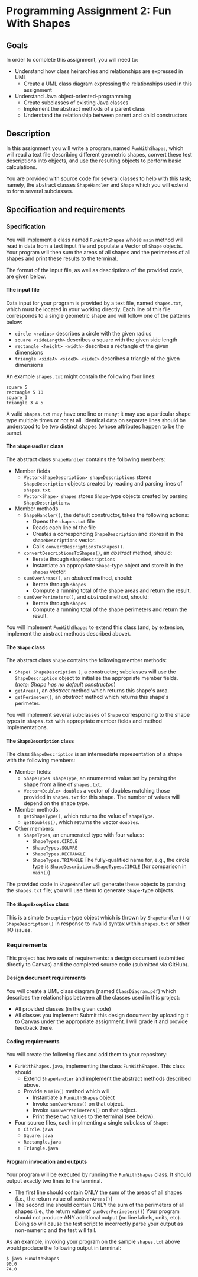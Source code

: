 # Programming Assignment 2: Fun With Shapes

## Goals

In order to complete this assignment, you will need to:
- Understand how class heirarchies and relationships are expressed in UML
   - Create a UML class diagram expressing the relationships used in this assignment
- Understand Java object-oriented-programming
   - Create subclasses of existing Java classes
   - Implement the abstract methods of a parent class
   - Understand the relationship between parent and child constructors

## Description

In this assignment you will write a program, named `FunWithShapes`, which will read a text file describing different geometric shapes, convert these test descriptions into objects, and use the resulting objects to perform basic calculations.

You are provided with source code for several classes to help with this task;
namely, the abstract classes `ShapeHandler` and `Shape` which you will extend to form several subclasses.

## Specification and requirements

### Specification

You will implement a class named `FunWithShapes` whose `main` method will read in data from a text input file and populate a Vector of `Shape` objects. Your program will then sum the areas of all shapes and the perimeters of all shapes and print these results to the terminal.

The format of the input file, as well as descriptions of the provided code, are given below.

#### The input file

Data input for your program is provided by a text file, named `shapes.txt`, which must be located in your working directly. Each line of this file corresponds to a single geometric shape and will follow one of the patterns below:
- `circle <radius>` describes a circle with the given radius
- `square <sideLength>` describes a square with the given side length
- `rectangle <height> <width>` describes a rectangle of the given dimensions
- `triangle <sideA> <sideB> <sideC>` describes a triangle of the given dimensions

An example `shapes.txt` might contain the following four lines:
```
square 5
rectangle 5 10
square 3
triangle 3 4 5
```

A valid `shapes.txt` may have one line or many; it may use a particular shape type multiple times or not at all. Identical data on separate lines should be understood to be two distinct shapes (whose attributes happen to be the same).

#### The `ShapeHandler` class

The abstract class `ShapeHandler` contains the following members:
- Member fields
   - `Vector<ShapeDescription> shapeDescriptions` stores `ShapeDescription` objects created by reading and parsing lines of `shapes.txt`.
   - `Vector<Shape> shapes` stores `Shape`-type objects created by parsing `ShapeDescriptions`.
- Member methods
   - `ShapeHandler()`, the default constructor, takes the following actions:
      - Opens the `shapes.txt` file
      - Reads each line of the file
      - Creates a corresponding `ShapeDescription` and stores it in the `shapeDescriptions` vector.
      - Calls `convertDescriptionsToShapes()`.
   - `convertDescriptionsToShapes()`, an *abstract* method, should: 
      - Iterate through `shapeDescriptions`
      - Instantiate an appropriate `Shape`-type object and store it in the `shapes` vector.
   - `sumOverAreas()`, an *abstract* method, should:
      - Iterate through `shapes`
      - Compute a running total of the shape areas and return the result.
   - `sumOverPerimeters()`, and *abstract* method, should:
      - Iterate through `shapes`
      - Compute a running total of the shape perimeters and return the result.

You will implement `FunWithShapes` to extend this class (and, by extension, implement the abstract methods described above).
      
#### The `Shape` class

The abstract class `Shape` contains the following member methods:
- `Shape( ShapeDescription )`, a constructor; subclasses will use the `ShapeDescription` object to initialize the appropriate member fields. (*note: Shape has no default constructor.*)
- `getArea()`, an *abstract* method which returns this shape's area.
- `getPerimeter()`, an *abstract* method which returns this shape's perimeter.

You will implement several subclasses of `Shape` corresponding to the shape types in `shapes.txt` with appropriate member fields and method implementations.

#### The `ShapeDescription` class

The class `ShapeDescription` is an intermediate representation of a shape with the following members:
- Member fields:
   - `ShapeTypes shapeType`, an enumerated value set by parsing the shape from a line of `shapes.txt`.
   - `Vector<Double> doubles` a vector of doubles matching those provided in `shapes.txt` for this shape. The number of values will depend on the shape type.
- Member methods:
   - `getShapeType()`, which returns the value of `shapeType`.
   - `getDoubles()`, which returns the vector `doubles`.
- Other members:
   - `ShapeTypes`, an enumerated type with four values:
      - `ShapeTypes.CIRCLE`
      - `ShapeTypes.SQUARE`
      - `ShapeTypes.RECTANGLE`
      - `ShapeTypes.TRIANGLE`
      The fully-qualified name for, e.g., the circle type is `ShapeDescription.ShapeTypes.CIRCLE` (for comparison in `main()`)

The provided code in `ShapeHandler` will generate these objects by parsing the `shapes.txt` file; you will use them to generate `Shape`-type objects.

#### The `ShapeException` class

This is a simple `Exception`-type object which is thrown by `ShapeHandler()` or `ShapeDescription()` in response to invalid syntax within `shapes.txt` or other I/O issues.

### Requirements

This project has two sets of requirements: a design document (submitted directly to Canvas) and the completed source code (submitted via GitHub).

#### Design document requirements

You will create a UML class diagram (named `ClassDiagram.pdf`) which describes the relationships between all the classes used in this project:
   - All provided classes (in the given code)
   - All classes you implement
Submit this design document by uploading it to Canvas under the appropriate assignment. I will grade it and provide feedback there.

#### Coding requirements

You will create the following files and add them to your repository:
- `FunWithShapes.java`, implementing the class `FunWithShapes`. This class should
   - Extend `ShapeHandler` and implement the abstract methods described above.
   - Provide a `main()` method which will
      - Instantiate a `FunWithShapes` object
      - Invoke `sumOverAreas()` on that object.
      - Invoke `sumOverPerimeters()` on that object.
      - Print these two values to the terminal (see below).
- Four source files, each implmenting a single subclass of `Shape`:
   - `Circle.java`
   - `Square.java`
   - `Rectangle.java`
   - `Triangle.java`

#### Program invocation and outputs

Your program will be executed by running the `FunWithShapes` class. It should output exactly two lines to the terminal.
- The first line should contain ONLY the sum of the areas of all shapes (i.e., the return value of `sumOverAreas()`)
- The second line should contain ONLY the sum of the perimeters of all shapes (i.e., the return value of `sumOverPerimeters()`)
Your program should not produce ANY additional output (no line labels, units, etc). Doing so will cause the test script to incorrectly parse your output as non-numeric and the test will fail.

As an example, invoking your program on the sample `shapes.txt` above would produce the following output in terminal:
```
$ java FunWithShapes
90.0
74.0
```
 
